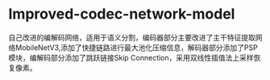 # Improved-codec-network-model
自己改进的编解码网络，适用于语义分割，编码器部分主要改进了主干特征提取网络MobileNetV3,添加了快捷链路进行最大池化压缩信息，解码器部分添加了PSP模块，编解码部分添加了跳跃链接Skip Connection，采用双线性插值法上采样恢复像素。
